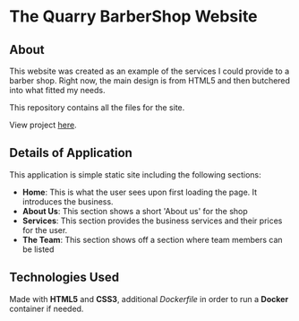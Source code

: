 # The Quarry BarberShop Website

## About
This website was created as an example of the services I could provide to a barber shop. Right now, the main design is from HTML5 and then butchered into what fitted my needs.

This repository contains all the files for the site.

View project [here](thequarrybarbershop.netlify.app).

## Details of Application
This application is simple static site including the following sections:
- **Home**: This is what the user sees upon first loading the page. It introduces the business.
- **About Us**: This section shows a short 'About us' for the shop
- **Services**: This section provides the business services and their prices for the user.
- **The Team**: This section shows off a section where team members can be listed

## Technologies Used
Made with **HTML5** and **CSS3**, additional *Dockerfile* in order to run a **Docker** container if needed.
